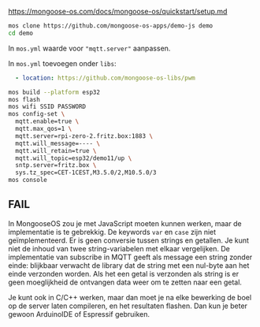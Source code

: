 https://mongoose-os.com/docs/mongoose-os/quickstart/setup.md

```sh
mos clone https://github.com/mongoose-os-apps/demo-js demo
cd demo
```

In `mos.yml` waarde voor `"mqtt.server"` aanpassen.

In `mos.yml` toevoegen onder `libs`:
```yaml
  - location: https://github.com/mongoose-os-libs/pwm
```


```sh
mos build --platform esp32
mos flash
mos wifi SSID PASSWORD
mos config-set \
  mqtt.enable=true \
  mqtt.max_qos=1 \
  mqtt.server=rpi-zero-2.fritz.box:1883 \
  mqtt.will_message=---- \
  mqtt.will_retain=true \
  mqtt.will_topic=esp32/demo11/up \
  sntp.server=fritz.box \
  sys.tz_spec=CET-1CEST,M3.5.0/2,M10.5.0/3
mos console
```

## FAIL

In MongooseOS zou je met JavaScript moeten kunnen werken, maar de
implementatie is te gebrekkig. De keywords `var` en `case` zijn niet
geïmplementeerd. Er is geen conversie tussen strings en
getallen. Je kunt niet de inhoud van twee string-variabelen met
elkaar vergelijken. De implementatie van subscribe in MQTT geeft als
message een string zonder einde: blijkbaar verwacht de library dat de
string met een nul-byte aan het einde verzonden worden. Als het een
getal is verzonden als string is er geen moeglijkheid de ontvangen
data weer om te zetten naar een getal.

Je kunt ook in C/C++ werken, maar dan moet je na elke bewerking de
boel op de server laten compileren, en het resultaten flashen. Dan kun
je beter gewoon ArduinoIDE of Espressif gebruiken.
